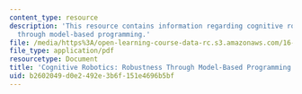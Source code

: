 ```yaml
---
content_type: resource
description: 'This resource contains information regarding cognitive robotics: Robustness
  through model-based programming.'
file: /media/https%3A/open-learning-course-data-rc.s3.amazonaws.com/16-412j-cognitive-robotics-spring-2016/b2602049d0e2492e3b6f151e4696b5bf_MIT16_412JS16_L1.pdf
file_type: application/pdf
resourcetype: Document
title: 'Cognitive Robotics: Robustness Through Model-Based Programming'
uid: b2602049-d0e2-492e-3b6f-151e4696b5bf
---
```


